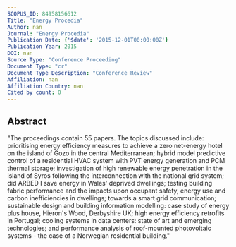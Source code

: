 ```yaml
---
SCOPUS_ID: 84958156612
Title: "Energy Procedia"
Author: nan
Journal: "Energy Procedia"
Publication Date: {'$date': '2015-12-01T00:00:00Z'}
Publication Year: 2015
DOI: nan
Source Type: "Conference Proceeding"
Document Type: "cr"
Document Type Description: "Conference Review"
Affiliation: nan
Affiliation Country: nan
Cited by count: 0
---
```


## Abstract
"The proceedings contain 55 papers. The topics discussed include: prioritising energy efficiency measures to achieve a zero net-energy hotel on the island of Gozo in the central Mediterranean; hybrid model predictive control of a residential HVAC system with PVT energy generation and PCM thermal storage; investigation of high renewable energy penetration in the island of Syros following the interconnection with the national grid system; did ARBED I save energy in Wales' deprived dwellings; testing building fabric performance and the impacts upon occupant safety, energy use and carbon inefficiencies in dwellings; towards a smart grid communication; sustainable design and building information modelling: case study of energy plus house, Hieron's Wood, Derbyshire UK; high energy efficiency retrofits in Portugal; cooling systems in data centers: state of art and emerging technologies; and performance analysis of roof-mounted photovoltaic systems - the case of a Norwegian residential building."
